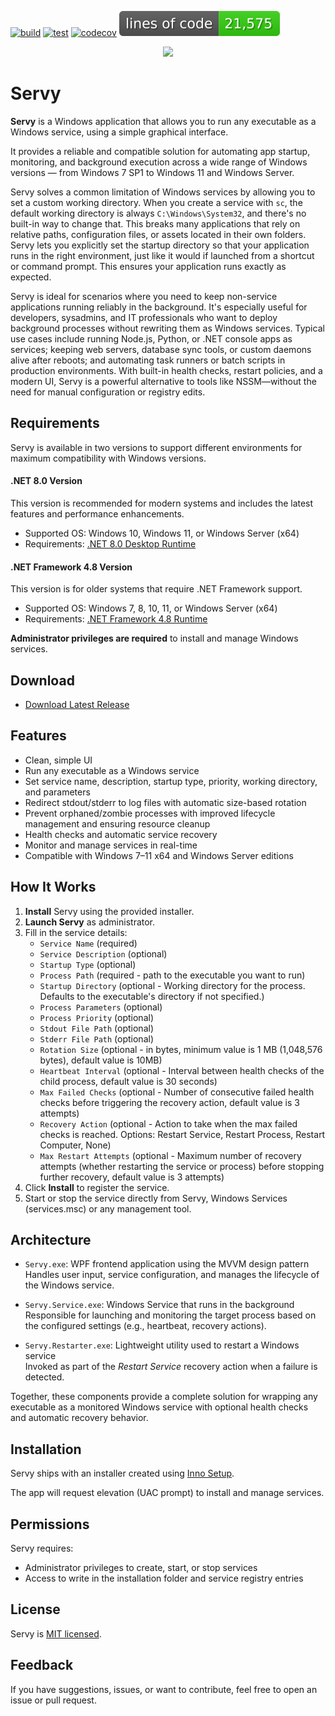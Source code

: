 [![build](https://github.com/aelassas/servy/actions/workflows/build.yml/badge.svg)](https://github.com/aelassas/servy/actions/workflows/build.yml) [![test](https://github.com/aelassas/servy/actions/workflows/test.yml/badge.svg)](https://github.com/aelassas/servy/actions/workflows/test.yml) [![codecov](https://codecov.io/gh/aelassas/servy/graph/badge.svg?token=26WZX2V4BG)](https://codecov.io/gh/aelassas/servy) [![](https://raw.githubusercontent.com/aelassas/servy/refs/heads/loc/badge.svg)](https://github.com/aelassas/servy/actions/workflows/loc.yml) 

<!--
[![build](https://github.com/aelassas/servy/actions/workflows/build.yml/badge.svg)](https://github.com/aelassas/servy/actions/workflows/build.yml) 
[![test](https://github.com/aelassas/servy/actions/workflows/test.yml/badge.svg)](https://github.com/aelassas/servy/actions/workflows/test.yml)
[![Build Status](https://aelassas.visualstudio.com/servy/_apis/build/status%2Faelassas.servy?branchName=main)](https://aelassas.visualstudio.com/servy/_build/latest?definitionId=4&branchName=main) 
[![](https://raw.githubusercontent.com/aelassas/servy/refs/heads/loc/badge.svg)](https://github.com/aelassas/servy/actions/workflows/loc.yml) 
[![codecov](https://codecov.io/gh/aelassas/servy/graph/badge.svg?token=26WZX2V4BG)](https://codecov.io/gh/aelassas/servy)
-->
<p align="center">
  <a href="https://servy-win.github.io/">
    <img src="https://servy-win.github.io/servy.png?d=7" width="480">
  </a>
</p>

# Servy

**Servy** is a Windows application that allows you to run any executable as a Windows service, using a simple graphical interface.

It provides a reliable and compatible solution for automating app startup, monitoring, and background execution across a wide range of Windows versions — from Windows 7 SP1 to Windows 11 and Windows Server.

Servy solves a common limitation of Windows services by allowing you to set a custom working directory. When you create a service with `sc`, the default working directory is always `C:\Windows\System32`, and there's no built-in way to change that. This breaks many applications that rely on relative paths, configuration files, or assets located in their own folders. Servy lets you explicitly set the startup directory so that your application runs in the right environment, just like it would if launched from a shortcut or command prompt. This ensures your application runs exactly as expected.

Servy is ideal for scenarios where you need to keep non-service applications running reliably in the background. It's especially useful for developers, sysadmins, and IT professionals who want to deploy background processes without rewriting them as Windows services. Typical use cases include running Node.js, Python, or .NET console apps as services; keeping web servers, database sync tools, or custom daemons alive after reboots; and automating task runners or batch scripts in production environments. With built-in health checks, restart policies, and a modern UI, Servy is a powerful alternative to tools like NSSM—without the need for manual configuration or registry edits.

## Requirements

Servy is available in two versions to support different environments for maximum compatibility with Windows versions.

#### .NET 8.0 Version
This version is recommended for modern systems and includes the latest features and performance enhancements.
* Supported OS: Windows 10, Windows 11, or Windows Server (x64)
* Requirements: [.NET 8.0 Desktop Runtime](https://dotnet.microsoft.com/en-us/download/dotnet/8.0/runtime)

#### .NET Framework 4.8 Version
This version is for older systems that require .NET Framework support.
* Supported OS: Windows 7, 8, 10, 11, or Windows Server (x64)
* Requirements: [.NET Framework 4.8 Runtime](https://dotnet.microsoft.com/en-us/download/dotnet-framework/thank-you/net48-web-installer)

**Administrator privileges are required** to install and manage Windows services.

## Download
* [Download Latest Release](https://github.com/aelassas/servy/releases/latest)

## Features

* Clean, simple UI
* Run any executable as a Windows service
* Set service name, description, startup type, priority, working directory, and parameters
* Redirect stdout/stderr to log files with automatic size-based rotation
* Prevent orphaned/zombie processes with improved lifecycle management and ensuring resource cleanup
* Health checks and automatic service recovery
* Monitor and manage services in real-time
* Compatible with Windows 7–11 x64 and Windows Server editions


## How It Works

1. **Install** Servy using the provided installer.
2. **Launch Servy** as administrator.
3. Fill in the service details:
   - `Service Name` (required)
   - `Service Description` (optional)
   - `Startup Type` (optional)
   - `Process Path` (required - path to the executable you want to run)
   - `Startup Directory` (optional - Working directory for the process. Defaults to the executable's directory if not specified.)
   - `Process Parameters` (optional)
   - `Process Priority` (optional)
   - `Stdout File Path` (optional)
   - `Stderr File Path` (optional)
   - `Rotation Size` (optional - in bytes, minimum value is 1 MB (1,048,576 bytes), default value is 10MB)
   - `Heartbeat Interval` (optional - Interval between health checks of the child process, default value is 30 seconds)
   - `Max Failed Checks` (optional - Number of consecutive failed health checks before triggering the recovery action, default value is 3 attempts)
   - `Recovery Action` (optional - Action to take when the max failed checks is reached. Options: Restart Service, Restart Process, Restart Computer, None)
   - `Max Restart Attempts` (optional - Maximum number of recovery attempts (whether restarting the service or process) before stopping further recovery, default value is 3 attempts)
4. Click **Install** to register the service.
5. Start or stop the service directly from Servy, Windows Services (services.msc) or any management tool.

## Architecture

- `Servy.exe`: WPF frontend application using the MVVM design pattern <br>
  Handles user input, service configuration, and manages the lifecycle of the Windows service.

- `Servy.Service.exe`: Windows Service that runs in the background <br>
  Responsible for launching and monitoring the target process based on the configured settings (e.g., heartbeat, recovery actions).

- `Servy.Restarter.exe`: Lightweight utility used to restart a Windows service <br>
  Invoked as part of the *Restart Service* recovery action when a failure is detected.

Together, these components provide a complete solution for wrapping any executable as a monitored Windows service with optional health checks and automatic recovery behavior.

## Installation

Servy ships with an installer created using [Inno Setup](https://jrsoftware.org/isinfo.php).

The app will request elevation (UAC prompt) to install and manage services.

## Permissions

Servy requires:
- Administrator privileges to create, start, or stop services
- Access to write in the installation folder and service registry entries

## License

Servy is [MIT licensed](https://github.com/aelassas/servy/blob/main/LICENSE.txt).

## Feedback

If you have suggestions, issues, or want to contribute, feel free to open an issue or pull request.

